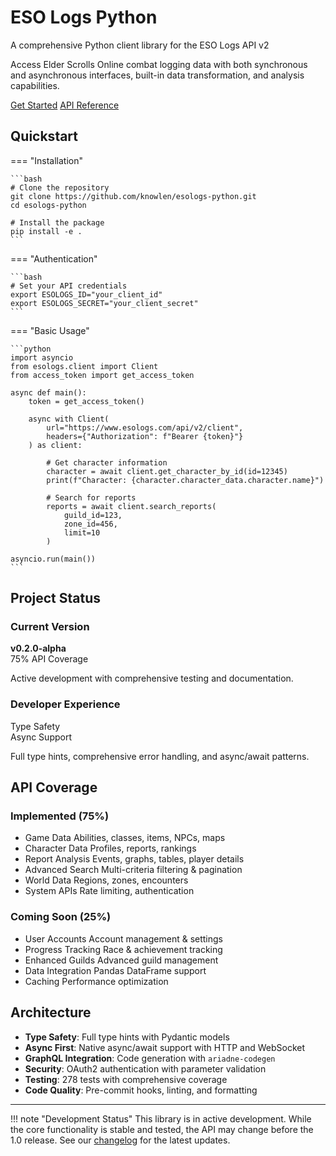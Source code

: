 <div class="hero-section">
  <h1>ESO Logs Python</h1>
  <p>A comprehensive Python client library for the ESO Logs API v2</p>
  <p>Access Elder Scrolls Online combat logging data with both synchronous and asynchronous interfaces, built-in data transformation, and analysis capabilities.</p>
  <a href="installation/" class="md-button md-button--primary">Get Started</a>
  <a href="api-reference/game-data/" class="md-button">API Reference</a>
</div>

## Quickstart

=== "Installation"

    ```bash
    # Clone the repository
    git clone https://github.com/knowlen/esologs-python.git
    cd esologs-python
    
    # Install the package
    pip install -e .
    ```

=== "Authentication"

    ```bash
    # Set your API credentials
    export ESOLOGS_ID="your_client_id"
    export ESOLOGS_SECRET="your_client_secret"
    ```

=== "Basic Usage"

    ```python
    import asyncio
    from esologs.client import Client
    from access_token import get_access_token
    
    async def main():
        token = get_access_token()
        
        async with Client(
            url="https://www.esologs.com/api/v2/client",
            headers={"Authorization": f"Bearer {token}"}
        ) as client:
            
            # Get character information
            character = await client.get_character_by_id(id=12345)
            print(f"Character: {character.character_data.character.name}")
            
            # Search for reports
            reports = await client.search_reports(
                guild_id=123,
                zone_id=456,
                limit=10
            )
    
    asyncio.run(main())
    ```


## Project Status

<div class="feature-grid">
  <div class="feature-card">
    <h3>Current Version</h3>
    <p><strong>v0.2.0-alpha</strong><br>
    <span class="status-badge status-badge--completed">75% API Coverage</span></p>
    <p>Active development with comprehensive testing and documentation.</p>
  </div>
  
  <div class="feature-card">
    <h3>Developer Experience</h3>
    <p><span class="status-badge status-badge--completed">Type Safety</span><br>
    <span class="status-badge status-badge--completed">Async Support</span></p>
    <p>Full type hints, comprehensive error handling, and async/await patterns.</p>
  </div>
</div>

## API Coverage

<div class="feature-grid">
  <div class="feature-card">
    <h3>Implemented (75%)</h3>
    <ul>
      <li><span class="status-badge status-badge--completed">Game Data</span> Abilities, classes, items, NPCs, maps</li>
      <li><span class="status-badge status-badge--completed">Character Data</span> Profiles, reports, rankings</li>
      <li><span class="status-badge status-badge--completed">Report Analysis</span> Events, graphs, tables, player details</li>
      <li><span class="status-badge status-badge--completed">Advanced Search</span> Multi-criteria filtering & pagination</li>
      <li><span class="status-badge status-badge--completed">World Data</span> Regions, zones, encounters</li>
      <li><span class="status-badge status-badge--completed">System APIs</span> Rate limiting, authentication</li>
    </ul>
  </div>
  
  <div class="feature-card">
    <h3>Coming Soon (25%)</h3>
    <ul>
      <li><span class="status-badge status-badge--planned">User Accounts</span> Account management & settings</li>
      <li><span class="status-badge status-badge--planned">Progress Tracking</span> Race & achievement tracking</li>
      <li><span class="status-badge status-badge--planned">Enhanced Guilds</span> Advanced guild management</li>
      <li><span class="status-badge status-badge--planned">Data Integration</span> Pandas DataFrame support</li>
      <li><span class="status-badge status-badge--planned">Caching</span> Performance optimization</li>
    </ul>
  </div>
</div>

## Architecture
- **Type Safety**: Full type hints with Pydantic models
- **Async First**: Native async/await support with HTTP and WebSocket
- **GraphQL Integration**: Code generation with `ariadne-codegen`
- **Security**: OAuth2 authentication with parameter validation
- **Testing**: 278 tests with comprehensive coverage
- **Code Quality**: Pre-commit hooks, linting, and formatting

---

!!! note "Development Status"
    This library is in active development. While the core functionality is stable and tested, 
    the API may change before the 1.0 release. See our [changelog](changelog.md) for the latest updates.
